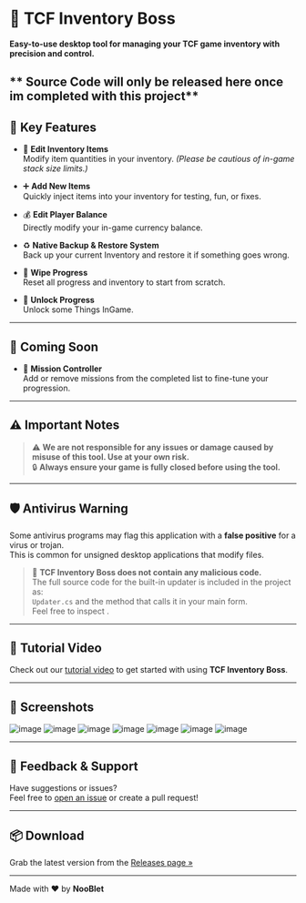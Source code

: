 # 🔧 TCF Inventory Boss

**Easy-to-use desktop tool for managing your TCF game inventory with precision and control.**

** Source Code will only be released here once im completed with this project**
---

## 🚀 Key Features

- 🧾 **Edit Inventory Items**  
  Modify item quantities in your inventory. *(Please be cautious of in-game stack size limits.)*

- ➕ **Add New Items**  
  Quickly inject items into your inventory for testing, fun, or fixes.

- 💰 **Edit Player Balance**  
  Directly modify your in-game currency balance.

- ♻️ **Native Backup & Restore System**  
  Back up your current Inventory and restore it if something goes wrong.

- 🧹 **Wipe Progress**  
  Reset all progress and inventory to start from scratch.

- 💾 **Unlock Progress**  
  Unlock some Things InGame.

---

## 🌱 Coming Soon

- 🎯 **Mission Controller**  
  Add or remove missions from the completed list to fine-tune your progression.

---

## ⚠️ Important Notes

> ⚠️ **We are not responsible for any issues or damage caused by misuse of this tool. Use at your own risk.**  
> 🔒 **Always ensure your game is fully closed before using the tool.**  

---

## 🛡️ Antivirus Warning

Some antivirus programs may flag this application with a **false positive** for a virus or trojan.  
This is common for unsigned desktop applications that modify files.

> 🧩 **TCF Inventory Boss does not contain any malicious code.**  
> The full source code for the built-in updater is included in the project as:  
> `Updater.cs` and the method that calls it in your main form.  
> Feel free to inspect .

---

## 🎥 Tutorial Video

Check out our [tutorial video](https://www.youtube.com/watch?v=kUnIEsos24k) to get started with using **TCF Inventory Boss**.

---

## 📸 Screenshots

![image](https://github.com/user-attachments/assets/829e10df-3c9f-42ea-bb99-68bbac3e784d)
![image](https://github.com/user-attachments/assets/04deeb32-c5c8-430d-8b69-ea9d7e3965e8)
![image](https://github.com/user-attachments/assets/52d7b2ff-fe54-4be7-8738-89935dbd68df)
![image](https://github.com/user-attachments/assets/7a523a61-e076-4f7b-b2b9-a6b62050173a)
![image](https://github.com/user-attachments/assets/c989edc4-0e9a-4f9e-b148-7c662002d43b)
![image](https://github.com/user-attachments/assets/33c09543-b46d-4e68-809d-cff9a8332157)
![image](https://github.com/user-attachments/assets/329b8a63-d8b4-4f62-bcc5-20682fcba3e0)

---

## 💬 Feedback & Support

Have suggestions or issues?  
Feel free to [open an issue](https://github.com/THENooBlet/TCFInventoryBoss/issues) or create a pull request!

---

## 📦 Download

Grab the latest version from the [Releases page »](https://github.com/THENooBlet/TCFInventoryBoss/releases)

---

Made with ❤️ by **NooBlet**
